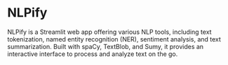 # NLPify
NLPify is a Streamlit web app offering various NLP tools, including text tokenization, named entity recognition (NER), sentiment analysis, and text summarization. Built with spaCy, TextBlob, and Sumy, it provides an interactive interface to process and analyze text on the go.
